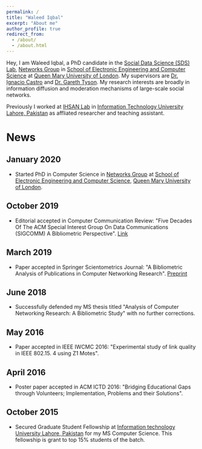 ```yaml
---
permalink: /
title: "Waleed Iqbal"
excerpt: "About me"
author_profile: true
redirect_from:
  - /about/
  - /about.html
---
```


Hey, I am Waleed Iqbal, a PhD candidate in the [Social Data Science (SDS) Lab](https://sds.eecs.qmul.ac.uk), [Networks Group](http://networks.eecs.qmul.ac.uk) in [School of Electronic Engineering and Computer Science](https://www.eecs.qmul.ac.uk/) at [Queen Mary University of London](https://www.qmul.ac.uk/). My supervisors are [Dr. Ignacio Castro](https://icastro.info/) and [Dr. Gareth Tyson](http://www.eecs.qmul.ac.uk/~tysong/). My research interests are broadly in information diffusion and moderation mechanisms of large-scale social networks.

Previously I worked at [IHSAN Lab](http://ihsanlab.itu.edu.pk/) in [Information Technology University Lahore, Pakistan](https://itu.edu.pk/) as affliated researcher and teaching assistant.

# News

## January 2020
* Started PhD in Computer Science in [Networks Group](http://networks.eecs.qmul.ac.uk) at [School of Electronic Engineering and Computer Science](https://www.eecs.qmul.ac.uk/), [Queen Mary University of London](https://www.qmul.ac.uk/).

## October 2019
* Editorial accepted in Computer Communication Review: "Five Decades Of The ACM Special Interest Group On Data Communications (SIGCOMM) A Bibliometric Perspective". [Link](https://ccronline.sigcomm.org/wp-content/uploads/2019/10/acmdl19-334.pdf)

## March 2019
* Paper accepted in Springer Scientometrics Journal: "A Bibliometric Analysis of Publications in Computer Networking Research". [Preprint](https://arxiv.org/pdf/1903.01517)

## June 2018
* Successfully defended my MS thesis titled "Analysis of Computer Networking Research: A Bibliometric Study" with no further corrections.

## May 2016
* Paper accepted in IEEE IWCMC 2016: "Experimental study of link quality in IEEE 802.15. 4 using Z1 Motes".

## April 2016
* Poster paper accepted in ACM ICTD 2016: "Bridging Educational Gaps through Volunteers; Implementation, Problems and their Solutions".

## October 2015
* Secured Graduate Student Fellowship at [Information technology University Lahore, Pakistan](https://itu.edu.pk/) for my MS Computer Science. This fellowship is grant to top 15% students of the batch.

